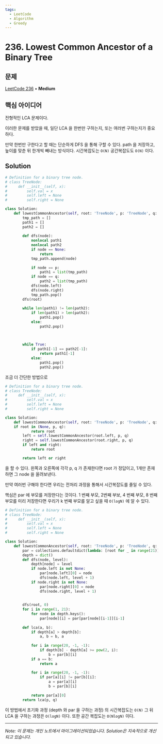```yaml
---
tags:
  - LeetCode
  - Algorithm
  - Greedy
---
```


# 236. Lowest Common Ancestor of a Binary Tree

## 문제

[LeetCode 236](https://leetcode.com/problems/lowest-common-ancestor-of-a-binary-tree/) • **Medium**

## 핵심 아이디어

전형적인 LCA 문제이다.

이러한 문제를 받았을 때, 일단 LCA 을 한번만 구하는지, 또는 여러번 구하는지가 중요하다.

만약 한번만 구한다고 할 때는 단순하게 DFS 을 통해 구할 수 있다. path 을 저장하고, 높이를 맞춘 뒤 한개씩 빼내는 방식이다. 시간복잡도는 `O(N)` 공간복잡도도 `O(N)` 이다.

## Solution

```python
# Definition for a binary tree node.
# class TreeNode:
#     def __init__(self, x):
#         self.val = x
#         self.left = None
#         self.right = None

class Solution:
    def lowestCommonAncestor(self, root: 'TreeNode', p: 'TreeNode', q: 'TreeNode') -> 'TreeNode':
        tmp_path = []
        path1 = []
        path2 = []
        
        def dfs(node):
            nonlocal path1
            nonlocal path2
            if node == None:
                return
            tmp_path.append(node)
            
            if node == p:
                path1 = list(tmp_path)
            if node == q:
                path2 = list(tmp_path)
            dfs(node.left)
            dfs(node.right)
            tmp_path.pop()
        dfs(root)
        
        while len(path1) != len(path2):
            if len(path1) > len(path2):
                path1.pop()
            else:
                path2.pop()
        
        
        
        while True:
            if path1[-1] == path2[-1]:
                return path1[-1]    
            else:
                path1.pop()
                path2.pop()
```

조금 더 간단한 방법으로

```python
# Definition for a binary tree node.
# class TreeNode:
#     def __init__(self, x):
#         self.val = x
#         self.left = None
#         self.right = None

class Solution:
    def lowestCommonAncestor(self, root: 'TreeNode', p: 'TreeNode', q: 'TreeNode') -> 'TreeNode':
    if root in (None, p, q):
            return root
        left = self.lowestCommonAncestor(root.left, p, q)
        right = self.lowestCommonAncestor(root.right, p, q)
        if left and right:
            return root

        return left or right
```

을 할 수 있다. 왼쪽과 오른쪽에 각각 p, q 가 존재한다면 root 가 정답이고, 1개만 존재하면 그 node 을 올려보낸다.

만약 여러번 구해야 한다면 우리는 전처리 과정을 통해서 시간복잡도를 줄일 수 있다.

핵심은 par 에 부모를 저장한다는 것이다. 1 번째 부모, 2번째 부보, 4 번째 부모, 8 번째 부모를 미리 저장한다면 우리가 k 번째 부모를 알고 싶을 때 `O(logN)` 에 알 수 있다.

```python
# Definition for a binary tree node.
# class TreeNode:
#     def __init__(self, x):
#         self.val = x
#         self.left = None
#         self.right = None

class Solution:
    def lowestCommonAncestor(self, root: 'TreeNode', p: 'TreeNode', q: 'TreeNode') -> 'TreeNode':
        par = collections.defaultdict(lambda: [root for _ in range(21)])
        depth = dict()
        def dfs(node, level):
            depth[node] = level
            if node.left is not None:
                par[node.left][0] = node
                dfs(node.left, level + 1)
            if node.right is not None:
                par[node.right][0] = node
                dfs(node.right, level + 1)
        
        
        dfs(root, 0)
        for i in range(1, 21):
            for node in depth.keys():
                par[node][i] = par[par[node][i-1]][i-1]
        
        def lca(a, b):
            if depth[a] > depth[b]:
                a, b = b, a
            
            for i in range(20, -1, -1):
                if depth[b] - depth[a] >= pow(2, i):
                    b = par[b][i]
            if a == b:
                return a
            
            for i in range(20, -1, -1):
                if par[a][i] != par[b][i]:
                    a = par[a][i]
                    b = par[b][i]
            
            return par[a][0]
        return lca(p, q)
```

이 방법에서 초기화 과정 (depth 와 par 을 구하는 과정) 의 시간복잡도는 `O(N)` 그 뒤 LCA 을 구하는 과정은 `O(logN)` 이다. 또한 공간 복잡도는 `O(NlogN)` 이다.

---

*Note: 이 문제는 개인 노트에서 마이그레이션되었습니다. Solution은 지속적으로 개선되고 있습니다.*

